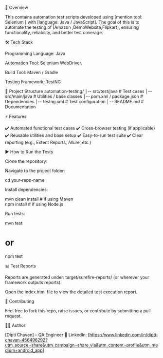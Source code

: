 📌 Overview

This contains automation test scripts developed using [mention tool: Selenium ] with [language: Java / JavaScript].
The goal of this is to automate the testing of [Amazon ,DemoWebsite,Flipkart], ensuring functionality, reliability, and better test coverage.

🛠️ Tech Stack

Programming Language: Java

Automation Tool: Selenium WebDriver.

Build Tool: Maven / Gradle 

Testing Framework: TestNG 


📂 Project Structure
automation-testing/
│-- src/test/java        # Test cases
│-- src/main/java        # Utilities / base classes
│-- pom.xml / package.json  # Dependencies
│-- testng.xml           # Test configuration
│-- README.md            # Documentation

⚡ Features

✔️ Automated functional test cases
✔️ Cross-browser testing (if applicable)
✔️ Reusable utilities and base setup
✔️ Easy-to-run test suite
✔️ Clear reporting (e.g., Extent Reports, Allure, etc.)

▶️ How to Run the Tests

Clone the repository:

Navigate to the project folder:

cd your-repo-name


Install dependencies:

mvn clean install   # if using Maven  
npm install         # if using Node.js  


Run tests:

mvn test  
# or  
npm test  

📊 Test Reports

Reports are generated under: target/surefire-reports/ (or wherever your framework outputs reports).

Open the index.html file to view the detailed test execution report.

🤝 Contributing

Feel free to fork this repo, raise issues, or contribute by submitting a pull request.

👩‍💻 Author

[Dipti Chavan] – QA Engineer
🔗 LinkedIn: [https://www.linkedin.com/in/dipti-chavan-456496292?utm_source=share&utm_campaign=share_via&utm_content=profile&utm_medium=android_app]

